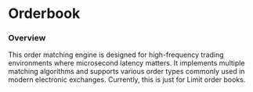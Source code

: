# Orderbook

### Overview

This order matching engine is designed for high-frequency trading environments where microsecond latency matters. It implements multiple matching algorithms and supports various order types commonly used in modern electronic exchanges. Currently, this is just for Limit order books.
